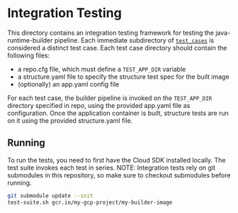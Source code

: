 # Integration Testing
This directory contains an integration testing framework for testing the java-runtime-builder 
pipeline. Each immediate subdirectory of [`test_cases`](test_cases) is considered a distinct test 
case. Each test case directory should contain the following files:
  * a repo.cfg file, which must define a `TEST_APP_DIR` variable
  * a structure.yaml file to specify the structure test spec for the built image
  * (optionally) an app.yaml config file

For each test case, the builder pipeline is invoked on the `TEST_APP_DIR` directory specified in 
repo, using the provided app.yaml file as configuration. Once the application container is built, 
structure tests are run on it using the provided structure.yaml file.

## Running
To run the tests, you need to first have the Cloud SDK installed locally. The test suite invokes 
each test in series. NOTE: Integration tests rely on git submodules in this repository, so make sure
to checkout submodules before running.
```bash
git submodule update --init
test-suite.sh gcr.io/my-gcp-project/my-builder-image
```

